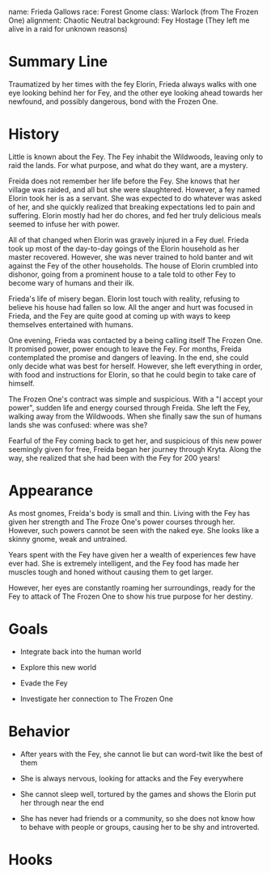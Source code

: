 name: Frieda Gallows
race: Forest Gnome
class: Warlock (from The Frozen One)
alignment: Chaotic Neutral
background: Fey Hostage (They left me alive in a raid for unknown reasons)

# Summary Line

Traumatized by her times with the fey Elorin, Frieda always walks with one eye looking behind her for Fey, and the other eye looking ahead towards her newfound, and possibly dangerous, bond with the Frozen One.

# History

Little is known about the Fey. The Fey inhabit the Wildwoods, leaving only to raid the lands. For what purpose, and what do they want, are a mystery.

Freida does not remember her life before the Fey. She knows that her village was raided, and all but she were slaughtered. However, a fey named Elorin took her is as a servant. She was expected to do whatever was asked of her, and she quickly realized that breaking expectations led to pain and suffering.  Elorin mostly had her do chores, and fed her truly delicious meals seemed to infuse her with power. 

All of that changed when Elorin was gravely injured in a Fey duel. Frieda took up most of the day-to-day goings of the Elorin household as her master recovered. However, she was never trained to hold banter and wit against the Fey of the other households. The house of Elorin crumbled into dishonor, going from a prominent house to a tale told to other Fey to become wary of humans and their ilk.

Frieda's life of misery began. Elorin lost touch with reality, refusing to believe his house had fallen so low. All the anger and hurt was focused in Frieda, and the Fey are quite good at coming up with ways to keep themselves entertained with humans.

One evening, Frieda was contacted by a being calling itself The Frozen One. It promised power, power enough to leave the Fey. For months, Freida contemplated the promise and dangers of leaving. In the end, she could only decide what was best for herself. However, she left everything in order, with food and instructions for Elorin, so that he could begin to take care of himself.

The Frozen One's contract was simple and suspicious. With a "I accept your power", sudden life and energy coursed through Freida. She left the Fey, walking away from the Wildwoods. When she finally saw the sun of humans lands she was confused: where was she?

Fearful of the Fey coming back to get her, and suspicious of this new power seemingly given for free, Freida began her journey through Kryta. Along the way, she realized that she had been with the Fey for 200 years!

# Appearance

As most gnomes, Freida's body is small and thin. Living with the Fey has given her strength and The Froze One's power courses through her. However, such powers cannot be seen with the naked eye. She looks like a skinny gnome, weak and untrained.

Years spent with the Fey have given her a wealth of experiences few have ever had. She is extremely intelligent, and the Fey food has made her muscles tough and honed without causing them to get larger.

However, her eyes are constantly roaming her surroundings, ready for the Fey to attack of The Frozen One to show his true purpose for her destiny.

# Goals

- Integrate back into the human world

- Explore this new world

- Evade the Fey

- Investigate her connection to The Frozen One

# Behavior

- After years with the Fey, she cannot lie but can word-twit like the best of them

- She is always nervous, looking for attacks and the Fey everywhere

- She cannot sleep well, tortured by the games and shows the Elorin put her through near the end

- She has never had friends or a community, so she does not know how to behave with people or groups, causing her to be shy and introverted.

# Hooks


<!--  LocalWords:  Elorin Wildwoods Kryta
 -->
